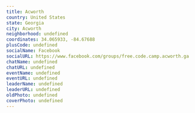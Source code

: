 ```yaml
---
title: Acworth
country: United States
state: Georgia
city: Acworth
neighborhood: undefined
coordinates: 34.065933, -84.67688
plusCode: undefined
socialName: Facebook
socialURL: https://www.facebook.com/groups/free.code.camp.acworth.ga
chatName: undefined
chatURL: undefined
eventName: undefined
eventURL: undefined
leaderName: undefined
leaderURL: undefined
oldPhoto: undefined
coverPhoto: undefined
---
```

